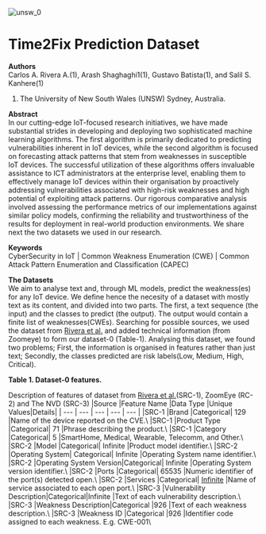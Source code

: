![unsw_0](https://user-images.githubusercontent.com/7439960/197022279-cfdf58ea-01ca-4c1e-854e-99776012a0bd.png) 
# Time2Fix Prediction Dataset

**Authors**  
  Carlos A. Rivera A.(1), Arash Shaghaghi1(1), Gustavo Batista(1), and Salil S. Kanhere(1)  
   1. The University of New South Wales (UNSW) Sydney, Australia.  
  
  
**Abstract**  
In our cutting-edge IoT-focused research initiatives, we have made substantial strides in developing and deploying two sophisticated machine learning algorithms. The first algorithm is primarily dedicated to predicting vulnerabilities inherent in IoT devices, while the second algorithm is focused on forecasting attack patterns that stem from weaknesses in susceptible IoT devices. The successful utilization of these algorithms offers invaluable assistance to ICT administrators at the enterprise level, enabling them to effectively manage IoT devices within their organisation by proactively addressing vulnerabilities associated with high-risk weaknesses and high potential of exploiting attack patterns. Our rigorous comparative analysis involved assessing the performance metrics of our implementations against similar policy models, confirming the reliability and trustworthiness of the results for deployment in real-world production environments. We share next the two datasets we used in our research.

**Keywords**  
CyberSecurity in IoT | Common Weakness Enumeration (CWE) | Common Attack Pattern Enumeration and Classification (CAPEC)


**The Datasets**  
We aim to analyse text and, through ML models, predict the weakness(es) for any IoT device. We define hence the necesity of a dataset with mostly text as its content, and divided into two parts. The first, a text sequence (the input) and the classes to predict (the output). The output would contain a finite list of weaknesses(CWEs). 
Searching for possible sources, we used the dataset from [Rivera et al.](https://doi.org/10.1007/978-3-030-94822-1\_7) and added technical information (from Zoomeye) to form our dataset-0 (Table-1). Analysing this dataset, we found two problems; First, the information is organised in features rather than just text; Secondly, the classes predicted are risk labels(Low, Medium, High, Critical). 

**Table 1. Dataset-0 features.**

Description of features of dataset from [Rivera et al.](https://doi.org/10.1007/978-3-030-94822-1\_7)(SRC-1), ZoomEye (RC-2) and The NVD (SRC-3)
|Source |Feature Name |Data Type |Unique Values|Details|
| --- | --- | --- | --- | --- |
|SRC-1  |Brand        |Categorical|            129     |Name of the device reported on the CVE.\\
|SRC-1  |Product Type |Categorical|             71     |Phrase describing the product.\\
|SRC-1  |Category     |Categorical|              5     |SmartHome, Medical, Wearable, Telecomm, and Other.\\
|SRC-2  |Model        |Categorical|            Infinite |Product model identifier.\\
|SRC-2  |Operating System|    Categorical|     Infinite |Operating System name identifier.\\
|SRC-2  |Operating System Version|Categorical| Infinite |Operating System version identifier.\\
|SRC-2  |Ports       |Categorical|             65535    |Numeric identifier of the port(s) detected open.\\
|SRC-2  |Services    |Categorical|             [Infinite](https://www.rfc-editor.org/rfc/rfc6335) |Name of service associated to each open port.\\
|SRC-3  |Vulnerability Description|Categorical|Infinite |Text of each vulnerability description.\\
|SRC-3  |Weakness Description|Categorical     |926       |Text of each weakness description.\\
|SRC-3  |Weakness ID   |Categorical           |926       |Identifier code assigned to each weakness. E.g. CWE-001\\ 
